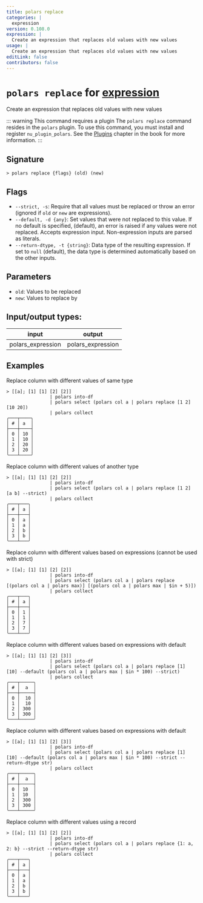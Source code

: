 ```yaml
---
title: polars replace
categories: |
  expression
version: 0.108.0
expression: |
  Create an expression that replaces old values with new values
usage: |
  Create an expression that replaces old values with new values
editLink: false
contributors: false
---
```

<!-- This file is automatically generated. Please edit the command in https://github.com/nushell/nushell instead. -->

# `polars replace` for [expression](/commands/categories/expression.md)

<div class='command-title'>Create an expression that replaces old values with new values</div>

::: warning This command requires a plugin
The `polars replace` command resides in the `polars` plugin.
To use this command, you must install and register `nu_plugin_polars`.
See the [Plugins](/book/plugins.html) chapter in the book for more information.
:::


## Signature

```> polars replace {flags} (old) (new)```

## Flags

 -  `--strict, -s`: Require that all values must be replaced or throw an error (ignored if `old` or `new` are expressions).
 -  `--default, -d {any}`: Set values that were not replaced to this value. If no default is specified, (default), an error is raised if any values were not replaced. Accepts expression input. Non-expression inputs are parsed as literals.
 -  `--return-dtype, -t {string}`: Data type of the resulting expression. If set to `null` (default), the data type is determined automatically based on the other inputs.

## Parameters

 -  `old`: Values to be replaced
 -  `new`: Values to replace by


## Input/output types:

| input             | output            |
| ----------------- | ----------------- |
| polars_expression | polars_expression |
## Examples

Replace column with different values of same type
```nu
> [[a]; [1] [1] [2] [2]]
                | polars into-df
                | polars select (polars col a | polars replace [1 2] [10 20])
                | polars collect
╭───┬────╮
│ # │ a  │
├───┼────┤
│ 0 │ 10 │
│ 1 │ 10 │
│ 2 │ 20 │
│ 3 │ 20 │
╰───┴────╯

```

Replace column with different values of another type
```nu
> [[a]; [1] [1] [2] [2]]
                | polars into-df
                | polars select (polars col a | polars replace [1 2] [a b] --strict)
                | polars collect
╭───┬───╮
│ # │ a │
├───┼───┤
│ 0 │ a │
│ 1 │ a │
│ 2 │ b │
│ 3 │ b │
╰───┴───╯

```

Replace column with different values based on expressions (cannot be used with strict)
```nu
> [[a]; [1] [1] [2] [2]]
                | polars into-df
                | polars select (polars col a | polars replace [(polars col a | polars max)] [(polars col a | polars max | $in + 5)])
                | polars collect
╭───┬───╮
│ # │ a │
├───┼───┤
│ 0 │ 1 │
│ 1 │ 1 │
│ 2 │ 7 │
│ 3 │ 7 │
╰───┴───╯

```

Replace column with different values based on expressions with default
```nu
> [[a]; [1] [1] [2] [3]]
                | polars into-df
                | polars select (polars col a | polars replace [1] [10] --default (polars col a | polars max | $in * 100) --strict)
                | polars collect
╭───┬─────╮
│ # │  a  │
├───┼─────┤
│ 0 │  10 │
│ 1 │  10 │
│ 2 │ 300 │
│ 3 │ 300 │
╰───┴─────╯

```

Replace column with different values based on expressions with default
```nu
> [[a]; [1] [1] [2] [3]]
                | polars into-df
                | polars select (polars col a | polars replace [1] [10] --default (polars col a | polars max | $in * 100) --strict --return-dtype str)
                | polars collect
╭───┬─────╮
│ # │  a  │
├───┼─────┤
│ 0 │ 10  │
│ 1 │ 10  │
│ 2 │ 300 │
│ 3 │ 300 │
╰───┴─────╯

```

Replace column with different values using a record
```nu
> [[a]; [1] [1] [2] [2]]
                | polars into-df
                | polars select (polars col a | polars replace {1: a, 2: b} --strict --return-dtype str)
                | polars collect
╭───┬───╮
│ # │ a │
├───┼───┤
│ 0 │ a │
│ 1 │ a │
│ 2 │ b │
│ 3 │ b │
╰───┴───╯

```
